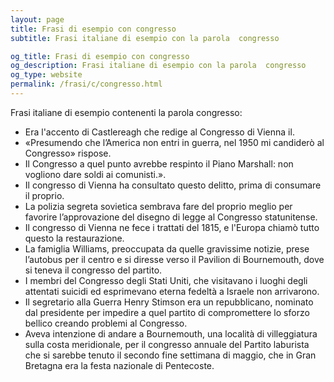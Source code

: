 ```yaml
---
layout: page
title: Frasi di esempio con congresso 
subtitle: Frasi italiane di esempio con la parola  congresso

og_title: Frasi di esempio con congresso 
og_description: Frasi italiane di esempio con la parola  congresso
og_type: website
permalink: /frasi/c/congresso.html
---
```


Frasi italiane di esempio contenenti la parola congresso:


- Era l'accento di Castlereagh che redige al Congresso di Vienna il.
- «Presumendo che l’America non entri in guerra, nel 1950 mi candiderò al Congresso» rispose.
- Il Congresso a quel punto avrebbe respinto il Piano Marshall: non vogliono dare soldi ai comunisti.».
- Il congresso di Vienna ha consultato questo delitto, prima di consumare il proprio.
- La polizia segreta sovietica sembrava fare del proprio meglio per favorire l’approvazione del disegno di legge al Congresso statunitense.
- Il congresso di Vienna ne fece i trattati del 1815, e l'Europa chiamò tutto questo la restaurazione.
- La famiglia Williams, preoccupata da quelle gravissime notizie, prese l’autobus per il centro e si diresse verso il Pavilion di Bournemouth, dove si teneva il congresso del partito.
- I membri del Congresso degli Stati Uniti, che visitavano i luoghi degli attentati suicidi ed esprimevano eterna fedeltà a Israele non arrivarono.
- Il segretario alla Guerra Henry Stimson era un repubblicano, nominato dal presidente per impedire a quel partito di compromettere lo sforzo bellico creando problemi al Congresso.
- Aveva intenzione di andare a Bournemouth, una località di villeggiatura sulla costa meridionale, per il congresso annuale del Partito laburista che si sarebbe tenuto il secondo fine settimana di maggio, che in Gran Bretagna era la festa nazionale di Pentecoste.
